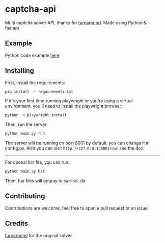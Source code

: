 # captcha-api  
Multi captcha solver API, thanks for [turnaround](https://github.com/Body-Alhoha/turnaround). Made using Python & fastapi

## Example  
Python code example [here](https://github.com/AkashiCoin/captcha-api/blob/main/test.py)

## Installing  
First, install the requirements:  
```bash
pip install -r requirements.txt
```
If it's your first time running playwright or you're using a virtual environment, you'll need to install the playwright browser:  
```bash
python -m playwright install
```
Then, run the server:
```bash
python main.py run
```
The server will be running on port 8001 by default, you can change it in config.py.
Also you can visit `http://127.0.0.1:8001/doc` see the doc

---

For openai har file, you can run:  
```bash
python main.py har
```
Then, har files will outpuy to `harPool` dir


## Contributing  
Contributions are welcome, feel free to open a pull request or an issue

## Credits  
[turnaround](https://github.com/Body-Alhoha/turnaround/) for the original solver